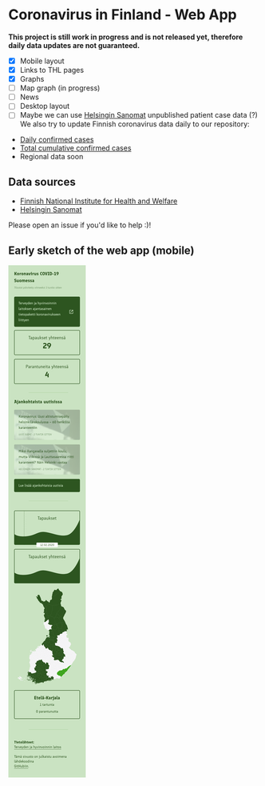 # Coronavirus in Finland - Web App

**This project is still work in progress and is not released yet, therefore daily data updates are not guaranteed.**

- [x] Mobile layout 
- [x] Links to THL pages 
- [x] Graphs 
- [ ] Map graph (in progress) 
- [ ] News
- [ ] Desktop layout
- [ ] Maybe we can use [Helsingin Sanomat](https://interactive.hs.fi/arkku/public/generated/45474XYRRQuw/data.js) unpublished patient case data (?)
We also try to update Finnish coronavirus data daily to our repository:

- [Daily confirmed cases](https://raw.githubusercontent.com/ahnl/coronavirus-finland/master/day.csv)
- [Total cumulative confirmed cases](https://raw.githubusercontent.com/ahnl/coronavirus-finland/master/total.csv)
- Regional data soon

## Data sources
- [Finnish National Institute for Health and Welfare](https://thl.fi/fi/web/infektiotaudit-ja-rokotukset/ajankohtaista/ajankohtaista-koronaviruksesta-covid-19)
- [Helsingin Sanomat](https://dynamic.hs.fi/2020/corona-embed-finland/?verticalscroll=false&horizontalscroll=false)

Please open an issue if you'd like to help :)!

## Early sketch of the web app (mobile)

![Luonnos](https://github.com/ahnl/coronavirus-finland/blob/master/luonnos.png?raw=true)
